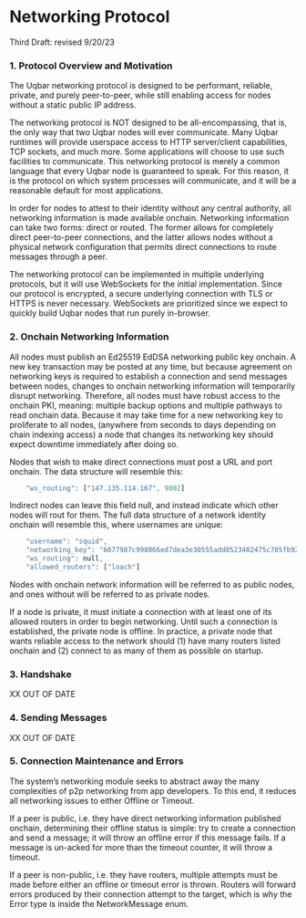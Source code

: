 # Networking Protocol

Third Draft: revised 9/20/23

### 1. Protocol Overview and Motivation

The Uqbar networking protocol is designed to be performant, reliable, private, and purely peer-to-peer, while still enabling access for nodes without a static public IP address.

The networking protocol is NOT designed to be all-encompassing, that is, the only way that two Uqbar nodes will ever communicate.
Many Uqbar runtimes will provide userspace access to HTTP server/client capabilities, TCP sockets, and much more.
Some applications will choose to use such facilities to communicate.
This networking protocol is merely a common language that every Uqbar node is guaranteed to speak.
For this reason, it is the protocol on which system processes will communicate, and it will be a reasonable default for most applications.

In order for nodes to attest to their identity without any central authority, all networking information is made available onchain.
Networking information can take two forms: direct or routed.
The former allows for completely direct peer-to-peer connections, and the latter allows nodes without a physical network configuration that permits direct connections to route messages through a peer.

The networking protocol can be implemented in multiple underlying protocols, but it will use WebSockets for the initial implementation.
Since our protocol is encrypted, a secure underlying connection with TLS or HTTPS is never necessary.
WebSockets are prioritized since we expect to quickly build Uqbar nodes that run purely in-browser.

### 2. Onchain Networking Information

All nodes must publish an Ed25519 EdDSA networking public key onchain.
A new key transaction may be posted at any time, but because agreement on networking keys is required to establish a connection and send messages between nodes, changes to onchain networking information will temporarily disrupt networking.
Therefore, all nodes must have robust access to the onchain PKI, meaning: multiple backup options and multiple pathways to read onchain data.
Because it may take time for a new networking key to proliferate to all nodes, (anywhere from seconds to days depending on chain indexing access) a node that changes its networking key should expect downtime immediately after doing so.

Nodes that wish to make direct connections must post a URL and port onchain.
The data structure will resemble this:
```rust
    "ws_routing": ["147.135.114.167", 9002]
```
Indirect nodes can leave this field null, and instead indicate which other nodes will rout for them.
The full data structure of a network identity onchain will resemble this, where usernames are unique:
```rust
    "username": "squid",
    "networking_key": "6077987c998066ed7dea3e30555add0523482475c705fb92c0c8e78307b8e62c",
    "ws_routing": null,
    "allowed_routers": ["loach"]
```
Nodes with onchain network information will be referred to as public nodes, and ones without will be referred to as private nodes.

If a node is private, it must initiate a connection with at least one of its allowed routers in order to begin networking.
Until such a connection is established, the private node is offline.
In practice, a private node that wants reliable access to the network should (1) have many routers listed onchain and (2) connect to as many of them as possible on startup.


### 3. Handshake

XX OUT OF DATE


### 4. Sending Messages

XX OUT OF DATE



### 5. Connection Maintenance and Errors

The system’s networking module seeks to abstract away the many complexities of p2p networking from app developers.
To this end, it reduces all networking issues to either Offline or Timeout.

If a peer is public, i.e. they have direct networking information published onchain, determining their offline status is simple: try to create a connection and send a message; it will throw an offline error if this message fails. If a message is un-acked for more than the timeout counter, it will throw a timeout.

If a peer is non-public, i.e. they have routers, multiple attempts must be made before either an offline or timeout error is thrown.
Routers will forward errors produced by their connection attempt to the target, which is why the Error type is inside the NetworkMessage enum.

